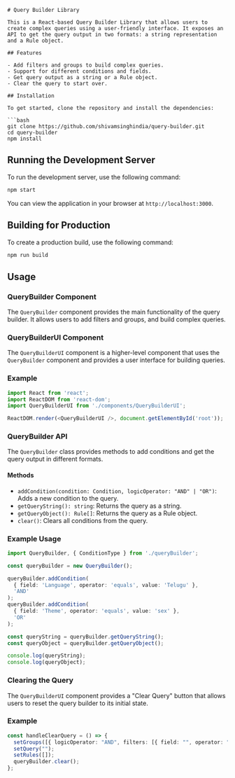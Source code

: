 
```
# Query Builder Library

This is a React-based Query Builder Library that allows users to create complex queries using a user-friendly interface. It exposes an API to get the query output in two formats: a string representation and a Rule object.

## Features

- Add filters and groups to build complex queries.
- Support for different conditions and fields.
- Get query output as a string or a Rule object.
- Clear the query to start over.

## Installation

To get started, clone the repository and install the dependencies:

```bash
git clone https://github.com/shivamsinghindia/query-builder.git
cd query-builder
npm install
```

## Running the Development Server

To run the development server, use the following command:

```bash
npm start
```

You can view the application in your browser at `http://localhost:3000`.

## Building for Production

To create a production build, use the following command:

```bash
npm run build
```

## Usage

### QueryBuilder Component

The `QueryBuilder` component provides the main functionality of the query builder. It allows users to add filters and groups, and build complex queries.

### QueryBuilderUI Component

The `QueryBuilderUI` component is a higher-level component that uses the `QueryBuilder` component and provides a user interface for building queries.

### Example

```typescript
import React from 'react';
import ReactDOM from 'react-dom';
import QueryBuilderUI from './components/QueryBuilderUI';

ReactDOM.render(<QueryBuilderUI />, document.getElementById('root'));
```

### QueryBuilder API

The `QueryBuilder` class provides methods to add conditions and get the query output in different formats.

#### Methods

- `addCondition(condition: Condition, logicOperator: "AND" | "OR")`: Adds a new condition to the query.
- `getQueryString(): string`: Returns the query as a string.
- `getQueryObject(): Rule[]`: Returns the query as a Rule object.
- `clear()`: Clears all conditions from the query.

### Example Usage

```typescript
import QueryBuilder, { ConditionType } from './queryBuilder';

const queryBuilder = new QueryBuilder();

queryBuilder.addCondition(
  { field: 'Language', operator: 'equals', value: 'Telugu' },
  'AND'
);
queryBuilder.addCondition(
  { field: 'Theme', operator: 'equals', value: 'sex' },
  'OR'
);

const queryString = queryBuilder.getQueryString();
const queryObject = queryBuilder.getQueryObject();

console.log(queryString); 
console.log(queryObject); 
```

### Clearing the Query

The `QueryBuilderUI` component provides a "Clear Query" button that allows users to reset the query builder to its initial state.

### Example

```typescript
const handleClearQuery = () => {
  setGroups([{ logicOperator: "AND", filters: [{ field: "", operator: "equals", value: "" }] }]);
  setQuery("");
  setRules([]);
  queryBuilder.clear();
};
```
